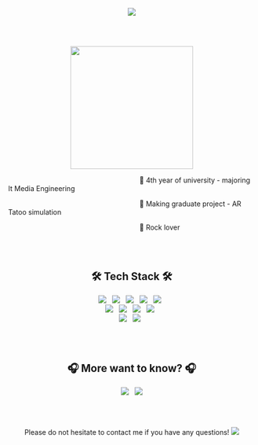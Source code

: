 <p align = "center">
<img src="https://capsule-render.vercel.app/api?type=wave&color=gradient&height=300&section=header&text=RoxyYujinKim&fontSize=70" />
</p>

<br>
<br>
<p align = "center">
<img src = "https://user-images.githubusercontent.com/43868490/119626515-4506e500-be46-11eb-9894-8ccf6066627e.jpg" height="250">
</p>

<p align = "left">&nbsp;&nbsp;&nbsp;&nbsp;&nbsp;&nbsp;&nbsp;&nbsp;&nbsp;&nbsp;&nbsp;&nbsp;&nbsp;&nbsp;&nbsp;&nbsp;&nbsp;&nbsp;&nbsp;&nbsp;&nbsp;&nbsp;&nbsp;&nbsp;&nbsp;&nbsp;&nbsp;&nbsp;&nbsp;&nbsp;&nbsp;&nbsp;&nbsp;&nbsp;&nbsp;&nbsp;&nbsp;&nbsp;&nbsp;&nbsp;&nbsp;&nbsp;&nbsp;&nbsp;&nbsp;&nbsp;&nbsp;&nbsp;&nbsp;&nbsp;&nbsp;&nbsp;&nbsp;&nbsp;&nbsp;&nbsp;&nbsp;&nbsp;&nbsp;&nbsp;&nbsp;&nbsp;&nbsp;&nbsp;&nbsp;&nbsp;&nbsp;
🤟 4th year of university - majoring It Media Engineering</p>
<p align = "left">&nbsp;&nbsp;&nbsp;&nbsp;&nbsp;&nbsp;&nbsp;&nbsp;&nbsp;&nbsp;&nbsp;&nbsp;&nbsp;&nbsp;&nbsp;&nbsp;&nbsp;&nbsp;&nbsp;&nbsp;&nbsp;&nbsp;&nbsp;&nbsp;&nbsp;&nbsp;&nbsp;&nbsp;&nbsp;&nbsp;&nbsp;&nbsp;&nbsp;&nbsp;&nbsp;&nbsp;&nbsp;&nbsp;&nbsp;&nbsp;&nbsp;&nbsp;&nbsp;&nbsp;&nbsp;&nbsp;&nbsp;&nbsp;&nbsp;&nbsp;&nbsp;&nbsp;&nbsp;&nbsp;&nbsp;&nbsp;&nbsp;&nbsp;&nbsp;&nbsp;&nbsp;&nbsp;&nbsp;&nbsp;&nbsp;&nbsp;&nbsp;
🤟 Making graduate project - AR Tatoo simulation</p>
<p align = "left">&nbsp;&nbsp;&nbsp;&nbsp;&nbsp;&nbsp;&nbsp;&nbsp;&nbsp;&nbsp;&nbsp;&nbsp;&nbsp;&nbsp;&nbsp;&nbsp;&nbsp;&nbsp;&nbsp;&nbsp;&nbsp;&nbsp;&nbsp;&nbsp;&nbsp;&nbsp;&nbsp;&nbsp;&nbsp;&nbsp;&nbsp;&nbsp;&nbsp;&nbsp;&nbsp;&nbsp;&nbsp;&nbsp;&nbsp;&nbsp;&nbsp;&nbsp;&nbsp;&nbsp;&nbsp;&nbsp;&nbsp;&nbsp;&nbsp;&nbsp;&nbsp;&nbsp;&nbsp;&nbsp;&nbsp;&nbsp;&nbsp;&nbsp;&nbsp;&nbsp;&nbsp;&nbsp;&nbsp;&nbsp;&nbsp;&nbsp;&nbsp;
🤟 Rock lover</p>
<br>
<br>
<h2 align = "center" > 🛠 Tech Stack 🛠 </h2>
<p align = "center">
    <img src="https://img.shields.io/badge/Python-3776AB?style=flat-square&logo=Python&logoColor=white"> &nbsp;
    <img src="https://img.shields.io/badge/C-A8B9CC?style=flat-square&logo=c&logoColor=white"> &nbsp;
    <img src="https://img.shields.io/badge/Java-007396?style=flat-square&logo=Java&logoColor=white"> &nbsp;
    <img src="https://img.shields.io/badge/Unity-000000?style=flat-square&logo=Unity&logoColor=white"> &nbsp;
    <img src="https://img.shields.io/badge/Swift-FA7343?style=flat-square&logo=Swift&logoColor=white"> &nbsp;
    <br>
    <img src="https://img.shields.io/badge/Xcode-147EFB?style=flat-square&logo=Xcode&logoColor=white"> &nbsp;
    <img src="https://img.shields.io/badge/Django-092E20?style=flat-square&logo=Django&logoColor=white"> &nbsp;
    <img src="https://img.shields.io/badge/Mysql-4479A1?style=flat-square&logo=Mysql&logoColor=white"> &nbsp;
    <img src="https://img.shields.io/badge/TensorFlow-FF6F00?style=flat-square&logo=TensorFlow&logoColor=white"> &nbsp;
    <br>
    <img src="https://img.shields.io/badge/OpenCV-5C3EE8?style=flat-square&logo=OpenCV&logoColor=white"> &nbsp;
    <img src="https://img.shields.io/badge/CSharp-239120?style=flat-square&logo=c-sharp&logoColor=white"> &nbsp;
</p>
<br>
<br>

<h2 align = "center" > 🎧 More want to know? 🎧 </h2>
<p align="center">
    <a href="https://open.spotify.com/embed/playlist/1nCKBpBCy4ePoTnhSVU47A" width="300" height="380" frameborder="0" allowtransparency="true" allow="encrypted-media"><img src="https://img.shields.io/badge/Spotify-1ED760?style=flat-square&logo=Spotify&logoColor=white&link=https://open.spotify.com/embed/playlist/1nCKBpBCy4ePoTnhSVU47A"/></a> &nbsp;
    <a href="https://blog.naver.com/superkingyj" width="300" height="380" frameborder="0" allowtransparency="true" allow="encrypted-media"><img src="https://img.shields.io/badge/Blog-03C75A?style=flat-square&logo=Naver&logoColor=white&link=https://blog.naver.com/superkingyj"> </a>
</p>
<br>
<br>
    
<p align = "center" > Please do not hesitate to contact me if you have any questions!
    <a href="mailto:yujinkim0707@gmail.com"> <img src="https://img.shields.io/badge/gmail-EA4335?style=flat-square&logo=gmail&logoColor=white&link=mailto:yujinkim0707@gmail.com"></a>
</p>
